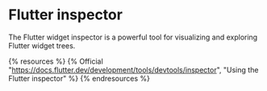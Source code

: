 # Flutter inspector

The Flutter widget inspector is a powerful tool for visualizing and exploring Flutter widget trees.

{% resources %}
  {% Official "https://docs.flutter.dev/development/tools/devtools/inspector", "Using the Flutter inspector" %}
{% endresources %}
